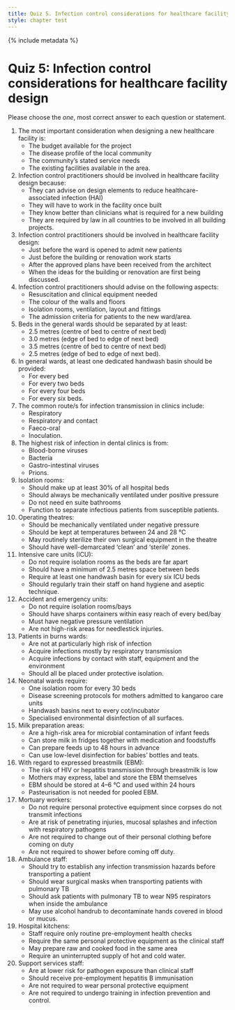 ```yaml
---
title: Quiz 5. Infection control considerations for healthcare facility design
style: chapter test
---
```


{% include metadata %}

# Quiz 5: Infection control considerations for healthcare facility design

Please choose the *one*, most correct answer to each question or statement.

1.	The most important consideration when designing a new healthcare facility is: 
	-	The budget available for the project
	+	The disease profile of the local community
	-	The community’s stated service needs
	-	The existing facilities available in the area. 
2.	Infection control practitioners should be involved in healthcare facility design because:
	+	They can advise on design elements to reduce healthcare-associated infection (HAI)
	-	They will have to work in the facility once built
	-	They know better than clinicians what is required for a new building
	-	They are required by law in all countries to be involved in all building projects.
3.	Infection control practitioners should be involved in healthcare facility design: 
	-	Just before the ward is opened to admit new patients
	-	Just before the building or renovation work starts
	-	After the approved plans have been received from the architect
	+	When the ideas for the building or renovation are first being discussed. 
4.	Infection control practitioners should advise on the following aspects: 
	-	Resuscitation and clinical equipment needed
	-	The colour of the walls and floors
	+	Isolation rooms, ventilation, layout and fittings
	-	The admission criteria for patients to the new ward/area.
5.	Beds in the general wards should be separated by at least:
	+	2.5 metres (centre of bed to centre of next bed)
	-	3.0 metres (edge of bed to edge of next bed) 
	-	3.5 metres (centre of bed to centre of next bed)
	-	2.5 metres (edge of bed to edge of next bed).
6.	In general wards, at least one dedicated handwash basin should be provided:
	-	For every bed
	-	For every two beds
	-	For every four beds
	+	For every six beds.
7.	The common route/s for infection transmission in clinics include: 
	-	Respiratory 
	+	Respiratory and contact
	-	Faeco-oral 
	-	Inoculation.  
8.	The highest risk of infection in dental clinics is from: 
	+	Blood-borne viruses
	-	Bacteria
	-	Gastro-intestinal viruses
	-	Prions.
9.	Isolation rooms: 
	-	Should make up at least 30% of all hospital beds
	-	Should always be mechanically ventilated under positive pressure
	-	Do not need en suite bathrooms
	+	Function to separate infectious patients from susceptible patients. 
10.	Operating theatres:
	-	Should be mechanically ventilated under negative pressure
	-	Should be kept at temperatures between 24 and 28 °C
	-	May routinely sterilize their own surgical equipment in the theatre
	+	Should have well-demarcated ‘clean’ and ‘sterile’ zones.
11.	Intensive care units (ICU):
	-	Do not require isolation rooms as the beds are far apart 
	-	Should have a minimum of 2.5 metres space between beds
	-	Require at least one handwash basin for every six ICU beds
	+	Should regularly train their staff on hand hygiene and aseptic technique. 
12.	Accident and emergency units:
	-	Do not require isolation rooms/bays
	+	Should have sharps containers within easy reach of every bed/bay
	-	Must have negative pressure ventilation
	-	Are not high-risk areas for needlestick injuries.
13.	Patients in burns wards: 
	-	Are not at particularly high risk of infection
	-	Acquire infections mostly by respiratory transmission 
	+	Acquire infections by contact with staff, equipment and the environment
	-	Should all be placed under protective isolation.
14.	Neonatal wards require:
	-	One isolation room for every 30 beds
	+	Disease screening protocols for mothers admitted to kangaroo care units
	-	Handwash basins next to every cot/incubator
	-	Specialised environmental disinfection of all surfaces. 
15.	Milk preparation areas:
	+	Are a high-risk area for microbial contamination of infant feeds
	-	Can store milk in fridges together with medication and foodstuffs
	-	Can prepare feeds up to 48 hours in advance
	-	Can use low-level disinfection for babies’ bottles and teats. 
16.	With regard to expressed breastmilk (EBM):
	-	The risk of HIV or hepatitis transmission through breastmilk is low
	-	Mothers may express, label and store the EBM themselves
	+	EBM should be stored at 4–6 °C and used within 24 hours
	-	Pasteurisation is not needed for pooled EBM.
17.	Mortuary workers:  
	-	Do not require personal protective equipment since corpses do not transmit infections
	+	Are at risk of penetrating injuries, mucosal splashes and infection with respiratory pathogens
	-	Are not required to change out of their personal clothing before coming on duty  
	-	Are not required to shower before coming off duty.
18.	Ambulance staff:
	+	Should try to establish any infection transmission hazards before transporting a patient
	-	Should wear surgical masks when transporting patients with pulmonary TB
	-	Should ask patients with pulmonary TB to wear N95 respirators when inside the ambulance
	-	May use alcohol handrub to decontaminate hands covered in blood or mucus.
19.	Hospital kitchens: 
	-	Staff require only routine pre-employment health checks
	-	Require the same personal protective equipment as the clinical staff
	-	May prepare raw and cooked food in the same area
	+	Require an uninterrupted supply of hot and cold water. 
20.	Support services staff:
	-	Are at lower risk for pathogen exposure than clinical staff
	+	Should receive pre-employment hepatitis B immunisation
	-	Are not required to wear personal protective equipment
	-	Are not required to undergo training in infection prevention and control.
